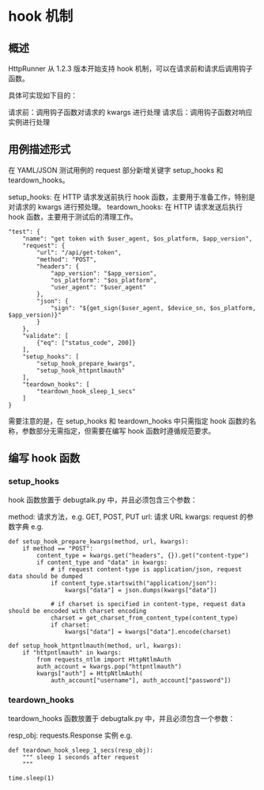 # hook 机制
## 概述
HttpRunner 从 1.2.3 版本开始支持 hook 机制，可以在请求前和请求后调用钩子函数。

具体可实现如下目的：

请求前：调用钩子函数对请求的 kwargs 进行处理
请求后：调用钩子函数对响应实例进行处理
## 用例描述形式
在 YAML/JSON 测试用例的 request 部分新增关键字 setup_hooks 和 teardown_hooks。

setup_hooks: 在 HTTP 请求发送前执行 hook 函数，主要用于准备工作，特别是对请求的 kwargs 进行预处理。
teardown_hooks: 在 HTTP 请求发送后执行 hook 函数，主要用于测试后的清理工作。
```
"test": {
    "name": "get token with $user_agent, $os_platform, $app_version",
    "request": {
        "url": "/api/get-token",
        "method": "POST",
        "headers": {
            "app_version": "$app_version",
            "os_platform": "$os_platform",
            "user_agent": "$user_agent"
        },
        "json": {
            "sign": "${get_sign($user_agent, $device_sn, $os_platform, $app_version)}"
        }
    },
    "validate": [
        {"eq": ["status_code", 200]}
    ],
    "setup_hooks": [
        "setup_hook_prepare_kwargs",
        "setup_hook_httpntlmauth"
    ],
    "teardown_hooks": [
        "teardown_hook_sleep_1_secs"
    ]
}
```
需要注意的是，在 setup_hooks 和 teardown_hooks 中只需指定 hook 函数的名称，参数部分无需指定，但需要在编写 hook 函数时遵循规范要求。

## 编写 hook 函数
### setup_hooks
hook 函数放置于 debugtalk.py 中，并且必须包含三个参数：

method: 请求方法，e.g. GET, POST, PUT
url: 请求 URL
kwargs: request 的参数字典
e.g.

```
def setup_hook_prepare_kwargs(method, url, kwargs):
    if method == "POST":
        content_type = kwargs.get("headers", {}).get("content-type")
        if content_type and "data" in kwargs:
            # if request content-type is application/json, request data should be dumped
            if content_type.startswith("application/json"):
                kwargs["data"] = json.dumps(kwargs["data"])

            # if charset is specified in content-type, request data should be encoded with charset encoding
            charset = get_charset_from_content_type(content_type)
            if charset:
                kwargs["data"] = kwargs["data"].encode(charset)

def setup_hook_httpntlmauth(method, url, kwargs):
    if "httpntlmauth" in kwargs:
        from requests_ntlm import HttpNtlmAuth
        auth_account = kwargs.pop("httpntlmauth")
        kwargs["auth"] = HttpNtlmAuth(
            auth_account["username"], auth_account["password"])
```
### teardown_hooks
teardown_hooks 函数放置于 debugtalk.py 中，并且必须包含一个参数：

resp_obj: requests.Response 实例
e.g.
```
def teardown_hook_sleep_1_secs(resp_obj):
    """ sleep 1 seconds after request
    """
```
    time.sleep(1)
